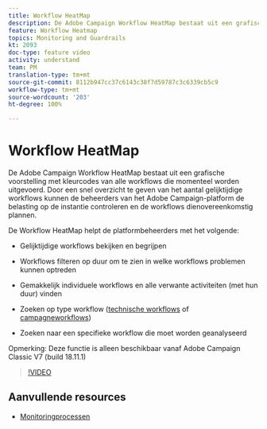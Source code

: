 ```yaml
---
title: Workflow HeatMap
description: De Adobe Campaign Workflow HeatMap bestaat uit een grafische voorstelling met kleurcodes van alle workflows die momenteel worden uitgevoerd. Door een snel overzicht te geven van het aantal gelijktijdige workflows kunnen de beheerders van het Adobe Campaign-platform de belasting op de instantie controleren en de workflows dienovereenkomstig plannen.
feature: Workflow Heatmap
topics: Monitoring and Guardrails
kt: 2093
doc-type: feature video
activity: understand
team: PM
translation-type: tm+mt
source-git-commit: 8112b947cc37c6143c38f7d59787c3c6339cb5c9
workflow-type: tm+mt
source-wordcount: '203'
ht-degree: 100%

---
```



# Workflow HeatMap

De Adobe Campaign Workflow HeatMap bestaat uit een grafische voorstelling met kleurcodes van alle workflows die momenteel worden uitgevoerd. Door een snel overzicht te geven van het aantal gelijktijdige workflows kunnen de beheerders van het Adobe Campaign-platform de belasting op de instantie controleren en de workflows dienovereenkomstig plannen.

De Workflow HeatMap helpt de platformbeheerders met het volgende:

* Gelijktijdige workflows bekijken en begrijpen
* Workflows filteren op duur om te zien in welke workflows problemen kunnen optreden
* Gemakkelijk individuele workflows en alle verwante activiteiten (met hun duur) vinden

* Zoeken op type workflow ([technische workflows](https://docs.adobe.com/content/help/nl-NL/campaign-classic/using/automating-with-workflows/general-operation/building-a-workflow.html#technical-workflows) of [campagneworkflows](https://docs.adobe.com/content/help/nl-NL/campaign-classic/using/automating-with-workflows/general-operation/building-a-workflow.html#campaign-workflows))

* Zoeken naar een specifieke workflow die moet worden geanalyseerd

Opmerking: Deze functie is alleen beschikbaar vanaf Adobe Campaign Classic V7 (build 18.11.1)

>[!VIDEO](https://video.tv.adobe.com/v/25558?quality=12)

## Aanvullende resources

* [Monitoringprocessen](https://docs.adobe.com/content/help/nl-NL/campaign-classic/using/monitoring-campaign-classic/production-procedures/monitoring-processes.html#Workflow_monitoring)
